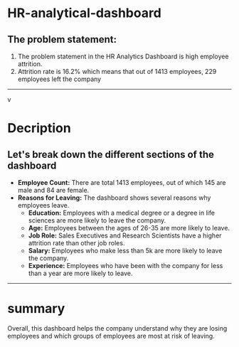   # HR-analytical-dashboard

  ## The problem statement:
1.	The problem statement in the HR Analytics Dashboard is high employee attrition.
2.	Attrition rate is 16.2% which means that out of 1413 employees, 229 employees left the company
 
----------------------------------
v
 # Decription
 ## Let's break down the different sections of the dashboard
-	**Employee Count:** There are total 1413 employees, out of which 145 are male and 84 are female.
-	**Reasons for Leaving:** The dashboard shows several reasons why employees leave.
    -	**Education:** Employees with a medical degree or a degree in life sciences are more likely to leave the company.
    -	**Age:** Employees between the ages of 26-35 are more likely to leave.
    -	**Job Role:** Sales Executives and Research Scientists have a higher attrition rate than other job roles.
    -	**Salary:** Employees who make less than 5k are more likely to leave the company.
    -	**Experience:** Employees who have been with the company for less than a year are more likely to leave.
-------------------------------------
# summary
Overall, this dashboard helps the company understand why they are losing employees and which groups of employees are most at risk of leaving. 
